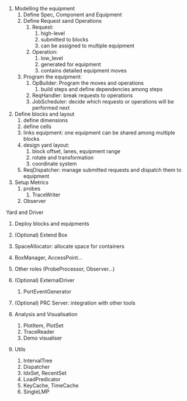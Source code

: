 1. Modelling the equipment
   1. Define Spec, Component and Equipment
   2. Define Request sand Operations
      1. Request:
         1. high-level
         2. submitted to blocks
         3. can be assigned to multiple equipment
      2. Operation:
         1. low_level
         2. generated for equipment
         3. contains detailed equipment moves
   3. Program the equipment:
      1. OpBuilder: Program the moves and operations
         1. build steps and define dependencies among steps
      2. ReqHandler: break requests to operations 
      3. JobScheduler: decide which requests or operations will be performed next
2. Define blocks and layout
   1. define dimensions
   2. define cells
   3. links equipment: one equipment can be shared among multiple blocks
   4. design yard layout: 
      1. block offset, lanes, equipment range
      2. rotate and transformation
      3. coordinate system
   5. ReqDispatcher: manage submitted requests and dispatch them to equipment
3. Setup Metrics
   1. probes
      1. TraceWriter
   2. Observer

Yard and Driver

1. Deploy blocks and equipments
2. (Optional) Extend Box
3. SpaceAllocator: allocate space for containers
4. BoxManager, AccessPoint...
5. Other roles (ProbeProcessor, Observer...)
6. (Optional) ExternalDriver
   1. PortEventGenerator
7. (Optional) PRC Server: integration with other tools

1. Analysis and Visualisation
   1. PlotItem, PlotSet
   2. TraceReader
   3. Demo visualiser
2. Utils
   1. IntervalTree
   2. Dispatcher
   3. IdxSet, RecentSet
   4. LoadPredicator
   5. KeyCache, TimeCache
   6. SingleLMP